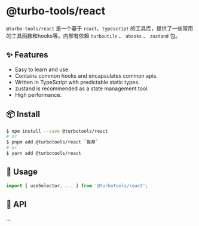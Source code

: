 # @turbo-tools/react

`@turbo-tools/react` 是一个基于 `react`、`typescript` 的工具库，提供了一些常用的工具函数和hooks等。内部有依赖 `turboutils` 、 `ahooks` 、 `zustand` 包。

## ✨ Features

- Easy to learn and use.
- Contains common hooks and encapsulates common apis.
- Written in TypeScript with predictable static types.
- zustand is recommended as a state management tool.
- High performance.

## 📦 Install

```bash
$ npm install --save @turbotools/react
# or
$ pnpm add @turbotools/react `推荐`
# or
$ yarn add @turbotools/react
```

## 🔨 Usage

```ts
import { useSelector, ... } from '@turbotools/react';
```

## 🚀 API

...
